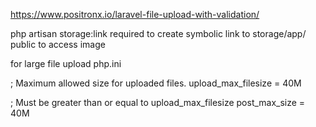 https://www.positronx.io/laravel-file-upload-with-validation/

php artisan storage:link required to create symbolic link to storage/app/
public to access image

for large file upload
php.ini

; Maximum allowed size for uploaded files.
upload_max_filesize = 40M

; Must be greater than or equal to upload_max_filesize
post_max_size = 40M
